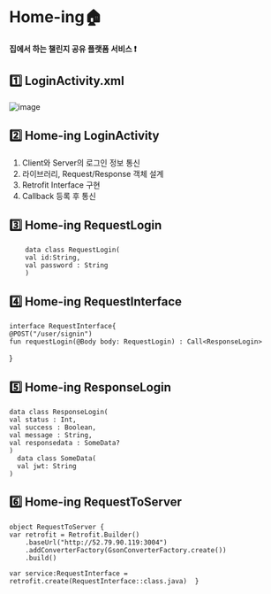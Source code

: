 # **Home-ing:house:**


**집에서 하는 챌린지 공유 플랫폼 서비스 :exclamation:** 



## :one: LoginActivity.xml

![image](https://user-images.githubusercontent.com/58849278/83955799-f4435880-a891-11ea-9ad7-285bbaf62afb.png)

## :two: Home-ing LoginActivity
 1. Client와 Server의 로그인 정보 통신 
 2. 라이브러리, Request/Response 객체 설계 
 3. Retrofit Interface 구현 
 4. Callback 등록 후 통신 

## :three: Home-ing RequestLogin

 
 

	    data class RequestLogin(  
	    val id:String,  
		val password : String  
		)
## :four: Home-ing RequestInterface

    interface RequestInterface{  
    @POST("/user/signin")  
    fun requestLogin(@Body body: RequestLogin) : Call<ResponseLogin>  
}
## :five: Home-ing ResponseLogin

    data class ResponseLogin(  
    val status : Int,  
	val success : Boolean,  
	val message : String,  
	val responsedata : SomeData?  
	)  
	  data class SomeData(  
      val jwt: String  
	)
## :six: Home-ing RequestToServer

    object RequestToServer {  
    var retrofit = Retrofit.Builder()  
        .baseUrl("http://52.79.90.119:3004")  
        .addConverterFactory(GsonConverterFactory.create())  
        .build()  
  
    var service:RequestInterface = retrofit.create(RequestInterface::class.java)  }
